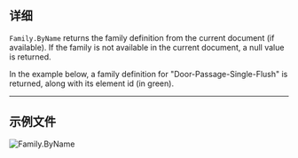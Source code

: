 ## 详细
`Family.ByName` returns the family definition from the current document (if available). If the family is not available in the current document, a null value is returned.

In the example below, a family definition for "Door-Passage-Single-Flush" is returned, along with its element id (in green).
___
## 示例文件

![Family.ByName](./Revit.Elements.Family.ByName_img.jpg)
